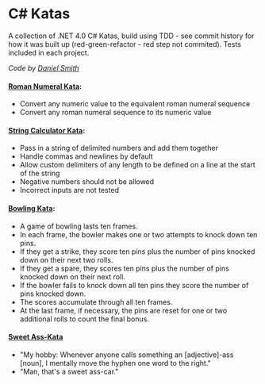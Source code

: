 C# Katas
========

A collection of .NET 4.0 C# Katas, build using TDD - see commit history for how it was built up (red-green-refactor - red step not commited). Tests included in each project.

_Code by [Daniel Smith](http://www.stormpoopersmith.com)_

#### [Roman Numeral Kata](http://agilekatas.co.uk/katas/romannumerals-kata.html):
* Convert any numeric value to the equivalent roman numeral sequence
* Convert any roman numeral sequence to its numeric value

#### [String Calculator Kata](http://www.butunclebob.com/ArticleS.UncleBob.TheBowlingGameKata):
* Pass in a string of delimited numbers and add them together
* Handle commas and newlines by default
* Allow custom delimiters of any length to be defined on a line at the start of the string
* Negative numbers should not be allowed
* Incorrect inputs are not tested

#### [Bowling Kata](http://osherove.com/tdd-kata-1/):
* A game of bowling lasts ten frames.
* In each frame, the bowler makes one or two attempts to knock down ten pins.
* If they get a strike, they score ten pins plus the number of pins knocked down on their next two rolls.
* If they get a spare, they scores ten pins plus the number of pins knocked down on their next roll.
* If the bowler fails to knock down all ten pins they score the number of pins knocked down.
* The scores accumulate through all ten frames.
* At the last frame, if necessary, the pins are reset for one or two additional rolls to count the final bonus.

#### [Sweet Ass-Kata](https://xkcd.com/37/)
* "My hobby: Whenever anyone calls something an [adjective]-ass [noun], I mentally move the hyphen one word to the right."
* "Man, that's a sweet ass-car."
